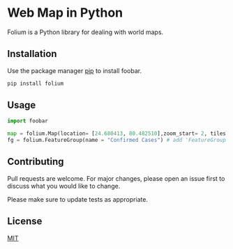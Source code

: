 # Web Map in Python

Folium is a Python library for dealing with world maps.

## Installation

Use the package manager [pip](https://pip.pypa.io/en/stable/) to install foobar.

```bash
pip install folium
```

## Usage

```python
import foobar

map = folium.Map(location= [24.680413, 80.482510],zoom_start= 2, tiles = "CartoDB dark_matter") # returns 'map with loctions'
fg = folium.FeatureGroup(name = "Confirmed Cases") # add 'FeatureGroup'

```

## Contributing
Pull requests are welcome. For major changes, please open an issue first to discuss what you would like to change.

Please make sure to update tests as appropriate.

## License
[MIT](https://github.com/Shohanurcsevu/Web-Map-in-Python/blob/master/LICENCE)
